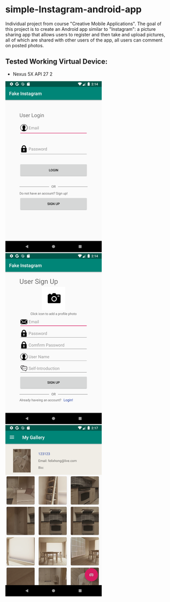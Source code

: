 # simple-Instagram-android-app
Individual project from course "Creative Mobile Applications". The goal of this project is to create an Android app similar to "Instagram": a picture sharing app that allows users to register and then take and upload pictures, all of which are shared with other users of the app, all users can comment on posted photos.

## Tested Working Virtual Device:
- Nexus 5X API 27 2

<img src="img/login.png" width="300">
<img src="img/signup.png" width="300">
<img src="img/main.png" width="300">
